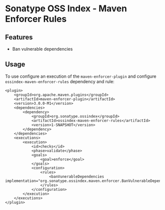 # Sonatype OSS Index - Maven Enforcer Rules

## Features

* Ban vulnerable dependencies

## Usage

To use configure an execution of the `maven-enforcer-plugin` and configure `ossindex-maven-enforcer-rules` dependency and rule:

    <plugin>
        <groupId>org.apache.maven.plugins</groupId>
        <artifactId>maven-enforcer-plugin</artifactId>
        <version>3.0.0-M1</version>
        <dependencies>
            <dependency>
                <groupId>org.sonatype.ossindex</groupId>
                <artifactId>ossindex-maven-enforcer-rules</artifactId>
                <version>1-SNAPSHOT</version>
            </dependency>
        </dependencies>
        <executions>
            <execution>
                <id>checks</id>
                <phase>validate</phase>
                <goals>
                    <goal>enforce</goal>
                </goals>
                <configuration>
                    <rules>
                        <banVunerableDependencies implementation="org.sonatype.ossindex.maven.enforcer.BanVulnerableDependencies"/>
                    </rules>
                </configuration>
            </execution>
        </executions>
    </plugin>
